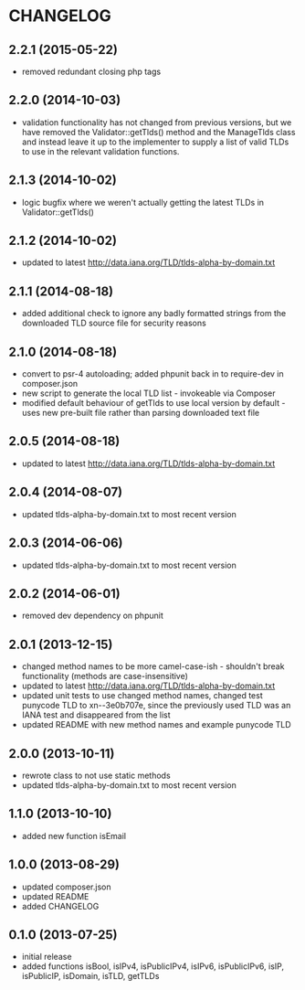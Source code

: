 CHANGELOG
=========

2.2.1 (2015-05-22)
------------------

* removed redundant closing php tags

2.2.0 (2014-10-03)
------------------

* validation functionality has not changed from previous versions, but we have removed the Validator::getTlds() method
and the ManageTlds class and instead leave it up to the implementer to supply a list of valid TLDs to use in the
relevant validation functions.

2.1.3 (2014-10-02)
------------------

* logic bugfix where we weren't actually getting the latest TLDs in Validator::getTlds()

2.1.2 (2014-10-02)
------------------

* updated to latest http://data.iana.org/TLD/tlds-alpha-by-domain.txt

2.1.1 (2014-08-18)
------------------

* added additional check to ignore any badly formatted strings from the downloaded TLD source file for security reasons

2.1.0 (2014-08-18)
------------------

* convert to psr-4 autoloading; added phpunit back in to require-dev in composer.json
* new script to generate the local TLD list - invokeable via Composer
* modified default behaviour of getTlds to use local version by default - uses new pre-built file rather than parsing
downloaded text file

2.0.5 (2014-08-18)
------------------

* updated to latest http://data.iana.org/TLD/tlds-alpha-by-domain.txt

2.0.4 (2014-08-07)
------------------

* updated tlds-alpha-by-domain.txt to most recent version

2.0.3 (2014-06-06)
------------------

* updated tlds-alpha-by-domain.txt to most recent version

2.0.2 (2014-06-01)
------------------

* removed dev dependency on phpunit

2.0.1 (2013-12-15)
------------------

* changed method names to be more camel-case-ish - shouldn't break functionality (methods are case-insensitive)
* updated to latest http://data.iana.org/TLD/tlds-alpha-by-domain.txt
* updated unit tests to use changed method names, changed test punycode TLD to xn--3e0b707e, since the previously used
  TLD was an IANA test and disappeared from the list
* updated README with new method names and example punycode TLD

2.0.0 (2013-10-11)
------------------

* rewrote class to not use static methods
* updated tlds-alpha-by-domain.txt to most recent version

1.1.0 (2013-10-10)
------------------

* added new function isEmail

1.0.0 (2013-08-29)
------------------

* updated composer.json
* updated README
* added CHANGELOG

0.1.0 (2013-07-25)
------------------

* initial release
* added functions isBool, isIPv4, isPublicIPv4, isIPv6, isPublicIPv6, isIP, isPublicIP, isDomain, isTLD, getTLDs
